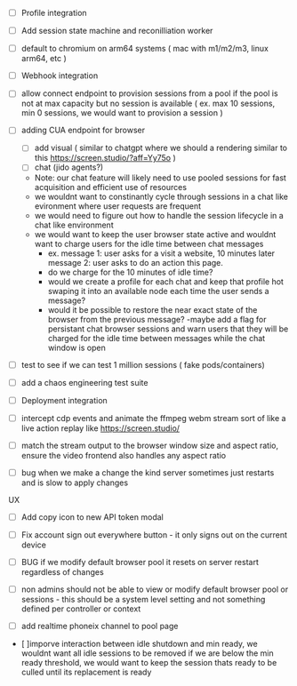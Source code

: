 - [ ] Profile integration
- [ ] Add session state machine and reconilliation worker
- [ ] default to chromium on arm64 systems ( mac with m1/m2/m3, linux arm64, etc )


- [ ] Webhook integration



-  [ ] allow connect endpoint to provision sessions from a pool if the pool is not at max capacity but no session is available ( ex. max 10 sessions, min 0 sessions, we would want to provision a session )
- [ ] adding CUA endpoint for browser
    - [ ] add visual ( similar to chatgpt where we should a  rendering  similar to this https://screen.studio/?aff=Yy75o )
    - [ ] chat  (jido agents?)
    - Note: our chat feature will likely need to use pooled sessions for fast acquisition and efficient use of resources
    - we wouldnt want to constinantly cycle through sessions in a chat like evironment where user requests are frequent
    - we would need to figure out how to handle the session lifecycle in a chat like environment
    - we would want to keep the user browser state active and wouldnt want to charge users for the idle time between chat messages
      - ex. message 1: user asks for a visit a website, 10 minutes later message 2: user asks to do an action this page. 
      - do we charge for the 10 minutes of idle time?
      - would we create a profile for each chat and keep that profile hot swaping it into an available node each time the user sends a message?
      - would it be possible to restore the near exact state of the browser from the previous message?
      -maybe add a flag for persistant chat browser sessions and warn users that they will be charged for the idle time between messages while the chat window is open
- [ ] test to see if we can test 1 million sessions ( fake pods/containers) 
- [ ] add a chaos engineering test suite
- [ ] Deployment integration
- [ ] intercept cdp events and animate the ffmpeg webm stream sort of like a live action replay like https://screen.studio/
- [ ] match the stream output to the browser window size and aspect ratio, ensure the video frontend also handles any aspect ratio


- [ ] bug when we make a change the kind server sometimes just restarts and is slow to apply changes

UX
- [ ] Add copy icon to new API token modal
- [ ] Fix account sign out everywhere button - it only signs out on the current device

- [ ] BUG if we modify default browser pool it resets on server restart regardless of changes
- [ ] non admins should not be able to view or modify default browser pool or sessions - this should be a system level setting and not something defined per controller or context


- [ ] add realtime phoneix channel to pool page
- [ ]imporve interaction between idle shutdown and min ready, we wouldnt want all idle sessions to be removed if we are below the min ready threshold, we would want to keep the session thats ready to be culled until its replacement is ready